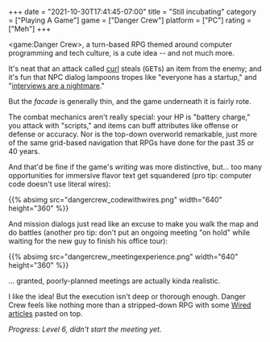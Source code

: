 +++
date = "2021-10-30T17:41:45-07:00"
title = "Still incubating"
category = ["Playing A Game"]
game = ["Danger Crew"]
platform = ["PC"]
rating = ["Meh"]
+++

<game:Danger Crew>, a turn-based RPG themed around computer programming and tech culture, is a cute idea -- and not much more.

It's neat that an attack called <a href="https://curl.se/">curl</a> steals (<tt>GET</tt>s) an item from the enemy; and it's fun that NPC dialog lampoons tropes like "everyone has a startup," and "<a href="https://medium.com/hackernoon/why-coding-interviews-still-suck-aa189e3b6c93">interviews are a nightmare</a>."

But the <i>facade</i> is generally thin, and the game underneath it is fairly rote.

The combat mechanics aren't really special: your HP is "battery charge," you attack with "scripts," and items can buff attributes like offense or defense or accuracy.  Nor is the top-down overworld remarkable, just more of the same grid-based navigation that RPGs have done for the past 35 or 40 years.

And that'd be fine if the game's <i>writing</i> was more distinctive, but... too many opportunities for immersive flavor text get squandered (pro tip: computer code doesn't use literal wires):

{{% absimg src="dangercrew_codewithwires.png" width="640" height="360" %}}

And mission dialogs just read like an excuse to make you walk the map and do battles (another pro tip: don't put an ongoing meeting "on hold" while waiting for the new guy to finish his office tour):

{{% absimg src="dangercrew_meetingexperience.png" width="640" height="360" %}}

... granted, poorly-planned meetings are actually kinda realistic.

I like the idea!  But the execution isn't deep or thorough enough.  Danger Crew feels like nothing more than a stripped-down RPG with some <a href="https://www.wired.com/">Wired articles</a> pasted on top.

<i>Progress: Level 6, didn't start the meeting yet.</i>

